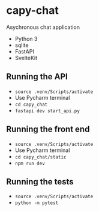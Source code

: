 # capy-chat

Asychronous chat application

- Python 3
- sqlite
- FastAPI
- SvelteKit

## Running the API

- `source .venv/Scripts/activate`
- Use Pycharm terminal
- `cd capy_chat`
- `fastapi dev start_api.py`

## Running the front end

- `source .venv/Scripts/activate`
- Use Pycharm terminal
- `cd capy_chat/static`
- `npm run dev`

## Running the tests

- `source .venv/Scripts/activate`
- `python -m pytest`
